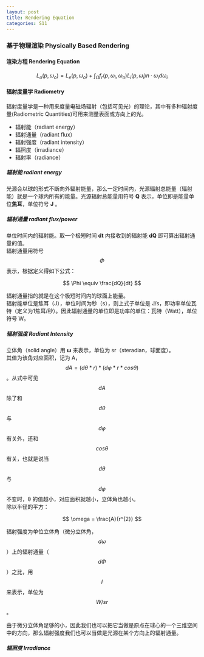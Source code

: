 ```yaml
---
layout: post
title: Rendering Equation
categories: S11
---
```


### 基于物理渲染 Physically Based Rendering

#### 渲染方程 Rendering Equation

$$ L_{o} (p,\omega_{o}) = L_{e} (p,\omega_{o}) + \int_{\Omega}^{} f_{r}(p,\omega _{i},\omega _{o}) L_{i} (p,\omega_{i})n \cdot \omega _{i}d\omega _{i} $$

#### 辐射度量学 Radiometry

辐射度量学是一种用来度量电磁场辐射（包括可见光）的理论，其中有多种辐射度量(Radiometric Quantities)可用来测量表面或方向上的光。  

- 辐射能（radiant energy）
- 辐射通量（radiant flux）
- 辐射强度（radiant intensity）
- 辐照度（irradiance）
- 辐射率（radiance）

##### 辐射能 radiant energy

光源会以球的形式不断向外辐射能量，那么一定时间内，光源辐射总能量（辐射能）就是一个球内所有的能量。光源辐射总能量用符号 **Q** 表示，单位即是能量单位**焦耳**，单位符号 **J** 。

##### 辐射通量 radiant flux/power

单位时间内的辐射能。取一个极短时间 **dt** 内接收到的辐射能 **dQ** 即可算出辐射通量的值。  
辐射通量用符号 $$\Phi$$ 表示，根据定义得如下公式：

$$ \Phi \equiv \frac{dQ}{dt}  $$

辐射通量指的就是在这个极短时间内的球面上能量。  
辐射能单位是焦耳（J），单位时间为秒（s），则上式子单位是 J/s，即功率单位瓦特（定义为1焦耳/秒）。因此辐射通量的单位即是功率的单位：瓦特（Watt），单位符号 W。

##### 辐射强度 Radiant Intensity

立体角（solid angle）用 **ω** 来表示，单位为 sr（steradian，球面度）。  
其值为该角对应面积，记为 A，$$dA = (dθ*r)*(dφ*r*cosθ)$$。从式中可见 $$dA$$ 除了和 $$dθ$$ 与 $$dφ$$ 有关外，还和 $$cosθ$$ 有关，也就是说当 $$dθ$$ 与 $$dφ$$ 不变时，θ 的值越小，对应面积就越小，立体角也越小。  
除以半径的平方：

$$ \omega = \frac{A}{r^{2}}  $$

辐射强度为单位立体角（微分立体角，$$ dω $$）上的辐射通量（ $$ d\Phi $$ ）之比，用 $$ I $$ 来表示，单位为 $$ W/sr $$。

由于微分立体角足够的小，因此我们也可以把它当做是原点在球心的一个三维空间中的方向，那么辐射强度我们也可以当做是光源在某个方向上的辐射通量。

##### 辐照度 Irradiance